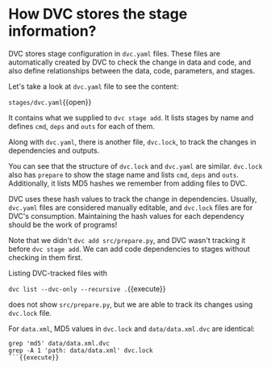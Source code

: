 # How DVC stores the stage information?

DVC stores stage configuration in `dvc.yaml` files. These files are
automatically created by DVC to check the change in data and code, and also
define relationships between the data, code, parameters, and stages.

Let's take a look at `dvc.yaml` file to see the content:

`stages/dvc.yaml`{{open}}

It contains what we supplied to `dvc stage add`. It lists stages by name and defines
`cmd`, `deps` and `outs` for each of them.

Along with `dvc.yaml`, there is another file, `dvc.lock`, to track
the changes in dependencies and outputs.

You can see that the structure of `dvc.lock` and `dvc.yaml` are similar.
`dvc.lock` also has `prepare` to show the stage name and lists `cmd`, `deps` and
`outs`. Additionally, it lists MD5 hashes we remember from adding files to DVC.

DVC uses these hash values to track the change in dependencies.
Usually, `dvc.yaml` files are considered manually editable, and
`dvc.lock` files are for DVC's consumption. Maintaining the hash
values for each dependency should be the work of programs!

Note that we didn't `dvc add src/prepare.py`, and DVC wasn't tracking it before
`dvc stage add`. We can add code dependencies to stages without checking in them
first. 

Listing DVC-tracked files with

`dvc list --dvc-only --recursive .`{{execute}}

does not show `src/prepare.py`, but we are able to track its changes using
`dvc.lock` file.

For `data.xml`, MD5 values in `dvc.lock` and `data/data.xml.dvc` are
identical:

````
grep 'md5' data/data.xml.dvc
grep -A 1 'path: data/data.xml' dvc.lock
```{{execute}}
